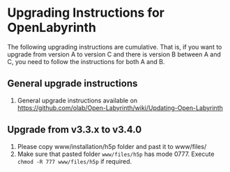 # Upgrading Instructions for OpenLabyrinth

The following upgrading instructions are cumulative. That is, if you want to upgrade from version A to version C and there is version B between A and C, you need to follow the instructions for both A and B.

## General upgrade instructions
1. General upgrade instructions available on https://github.com/olab/Open-Labyrinth/wiki/Updating-Open-Labyrinth

## Upgrade from v3.3.x to v3.4.0
1. Please copy www/installation/h5p folder and past it to www/files/
2. Make sure that pasted folder `www/files/h5p` has mode 0777. Execute `chmod -R 777 www/files/h5p` if required.